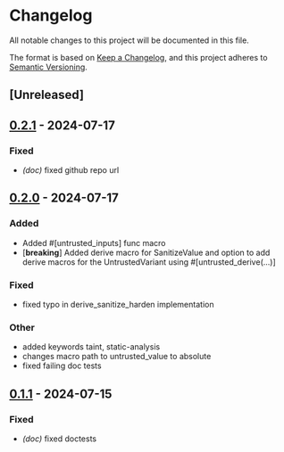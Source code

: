 # Changelog
All notable changes to this project will be documented in this file.

The format is based on [Keep a Changelog](https://keepachangelog.com/en/1.0.0/),
and this project adheres to [Semantic Versioning](https://semver.org/spec/v2.0.0.html).

## [Unreleased]

## [0.2.1](https://github.com/0xCCF4/UntrustedValue/compare/untrusted_value_derive-v0.2.0...untrusted_value_derive-v0.2.1) - 2024-07-17

### Fixed
- *(doc)* fixed github repo url

## [0.2.0](https://github.com/0xCCF4/UntrustedValue/compare/untrusted_value_derive-v0.1.1...untrusted_value_derive-v0.2.0) - 2024-07-17

### Added
- Added #[untrusted_inputs] func macro
- [**breaking**] Added derive macro for SanitizeValue and option to add derive macros for the UntrustedVariant using #[untrusted_derive(...)]

### Fixed
- fixed typo in derive_sanitize_harden implementation

### Other
- added keywords taint, static-analysis
- changes macro path to untrusted_value to absolute
- fixed failing doc tests

## [0.1.1](https://github.com/0xCCF4/UntrustedValue/compare/untrusted_value_derive-v0.1.0...untrusted_value_derive-v0.1.1) - 2024-07-15

### Fixed
- *(doc)* fixed doctests

